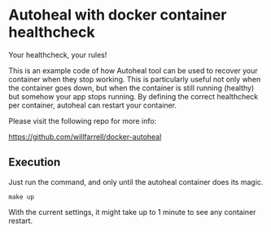 # Autoheal with docker container healthcheck

Your healthcheck, your rules!

This is an example code of how Autoheal tool can be used to recover your container when they stop working. This is particularly useful not only when the container goes down, but when the container is still running (healthy) but somehow your app stops running. By defining the correct healthcheck per container, autoheal can restart your container.

Please visit the following repo for more info:

https://github.com/willfarrell/docker-autoheal

## Execution

Just run the command, and only until the autoheal container does its magic.

```
make up
```

With the current settings, it might take up to 1 minute to see any container restart.